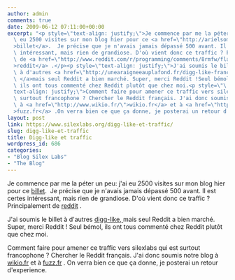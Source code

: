 ```yaml
---
author: admin
comments: true
date: 2009-06-12 07:11:00+00:00
excerpt: "<p style=\"text-align: justify;\">Je commence par me la péter un peu: j'ai\
  \ eu 2500 visites sur mon blog hier pour ce <a href=\"http://arielsommeria.com/blog/2009/06/10/flash-at-its-best-and-its-worst-simultaneously/\"\
  >billet</a>.  Je précise que je n'avais jamais dépassé 500 avant. Il est certes\
  \ intéressant, mais rien de grandiose. D'où vient donc ce traffic ? Principalement\
  \ de <a href=\"http://www.reddit.com/r/programming/comments/8rmfw/flash_at_its_best_and_its_worst_simultaneously/\"\
  >reddit</a> .</p><p style=\"text-align: justify;\">J'ai soumis le billet\
  \ à d'autres <a href=\"http://unearaigneeauplafond.fr/digg-like-francophones\">digg-like,\
  \ </a>mais seul Reddit a bien marché. Super, merci Reddit !Seul bémol,\
  \ ils ont tous commenté chez Reddit plutôt que chez moi.<p style=\"\
  text-align: justify;\">Comment faire pour amener ce traffic vers silexlabs qui est\
  \ surtout francophone ? Chercher le Reddit français. J'ai donc soumis notre blog\
  \ à <a href=\"http://www.wikio.fr/\">wikio.fr</a> et à <a href=\"http://www.fuzz.fr/\"\
  >fuzz.fr</a> .On verra bien ce que ça donne, je posterai un retour d'experience."
layout: post
link: https://www.silexlabs.org/digg-like-et-traffic/
slug: digg-like-et-traffic
title: Digg-like et traffic
wordpress_id: 686
categories:
- "Blog Silex Labs"
- "The Blog"
---
```


Je commence par me la péter un peu: j'ai eu 2500 visites sur mon blog hier pour ce [billet](http://arielsommeria.com/blog/2009/06/10/flash-at-its-best-and-its-worst-simultaneously/).  Je précise que je n'avais jamais dépassé 500 avant. Il est certes intéressant, mais rien de grandiose. D'où vient donc ce traffic ? Principalement de [reddit](http://www.reddit.com/r/programming/comments/8rmfw/flash_at_its_best_and_its_worst_simultaneously/) .





J'ai soumis le billet à d'autres [digg-like, ](http://unearaigneeauplafond.fr/digg-like-francophones)mais seul Reddit a bien marché. Super, merci Reddit !
				Seul bémol, ils ont tous commenté chez Reddit plutôt que chez moi.



Comment faire pour amener ce traffic vers silexlabs qui est surtout francophone ? Chercher le Reddit français. J'ai donc soumis notre blog à [wikio.fr](http://www.wikio.fr/) et à [fuzz.fr](http://www.fuzz.fr/) .
				On verra bien ce que ça donne, je posterai un retour d'experience.
